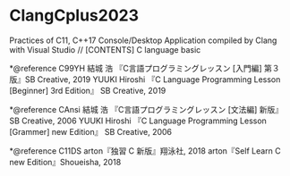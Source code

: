 # ClangCplus2023
Practices of C11, C++17 Console/Desktop Application compiled by Clang with Visual Studio // [CONTENTS] C language basic

*@reference C99YH  結城 浩 『C言語プログラミングレッスン [入門編] 第３版』SB Creative, 2019
                   YUUKI Hiroshi 『C Language Programming Lesson [Beginner] 3rd Edition』 SB Creative, 2019
                   
*@reference CAnsi  結城 浩 『C言語プログラミングレッスン [文法編] 新版』  SB Creative, 2006
                   YUUKI Hiroshi 『C Language Programming Lesson [Grammer] new Edition』 SB Creative, 2006
                   
*@reference C11DS  arton『独習 C 新版』翔泳社, 2018
                   arton『Self Learn C new Edition』Shoueisha, 2018
                   
